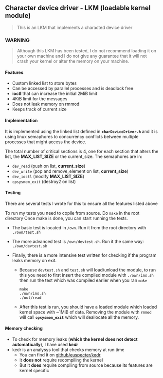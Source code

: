 ## Character device driver - LKM (loadable kernel module)
> This is an LKM that implements a characted device driver

### __WARNING__
>Although this LKM has been tested, I do not recommend loading it on your own machine and I do not give any guarantee that it will not crash your kernel or alter the memory on your machine.


#### Features
- Custom linked list to store bytes
- Can be accessed by parallel processes and is deadlock free
- __ioctl__ that can increase the initial 2MiB limit
- 4KiB limit for the messages
- Does not leak memory on rmmod
- Keeps track of current size

#### Implementation
It is implemented using the linked list defined in __`charDeviceDriver.h`__ and it is using linux semaphores to concurrency conflicts between multiple processes that might access the device.

The total number of critical sections is 4, one for each section that alters the list, the __MAX_LIST_SIZE__ or the current_size.
The semaphores are in:
- `dev_read` (push on list, __current_size__)
- `dev_write` (pop and remove_element on list, __current_size__)
- `dev_ioctl` (modify __MAX_LIST_SIZE__)
- `opsysmem_exit` (destroy2 on list)

#### Testing
There are several tests I wrote for this to ensure all the features listed above

To run my tests you need to copile from source. Do `make` in the root directory
Once make is done, you can start running the tests.

- The basic test is located in `/own`. Run it from the root directory with `./own/test.sh`

- The more advanced test is `/own/devtest.sh`. Run it the same way: `./own/devtest.sh`

- Finally, there is a more intensive test written for checking if the program leaks memory on exit.

    - Because `devtest.sh` and `test.sh` will load/unload the module, to run this you need to first insert the compiled module with `./own/ins.sh` then run the test which was compiled earlier when you ran `make`
        ```shell
        make
        ./own/ins.sh
        ./out/read
        ```

    - After this test is run, you should have a loaded module which loaded kernel space with ~1MiB of data. Removing the module with `rmmod` will call __`opsysmem_exit`__ which will deallocate all the memory.

#### Memory checking
- To check for memory leaks (__which the kernel does not detect automatically__), I have used ___kedr___
- kedr is an analysys tool that checks memory at run time
    - You can find it on [github/euspecter/kedr](https://github.com/euspecter/kedr)
    - It __does not__ require recompiling the kernel
    - But it __does__ require compiling from source because its features are kernel specific